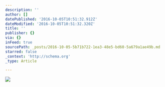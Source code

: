 ```yaml
---
description: ''
author: []
datePublished: '2016-10-05T10:51:32.912Z'
dateModified: '2016-10-05T10:51:32.320Z'
title: ''
publisher: {}
via: {}
inFeed: true
sourcePath: _posts/2016-10-05-5b71b722-1ea3-48e5-bd60-5a679a1ae49b.md
starred: false
_context: 'http://schema.org'
_type: Article

---
```

![](https://the-grid-user-content.s3-us-west-2.amazonaws.com/572acba8-deb2-4aa6-a66c-e290984db568.png)